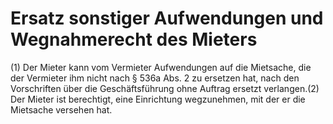 # Ersatz sonstiger Aufwendungen und Wegnahmerecht des Mieters

(1) Der Mieter kann vom Vermieter Aufwendungen auf die Mietsache, die der Vermieter ihm nicht nach § 536a Abs. 2 zu ersetzen hat, nach den Vorschriften über die Geschäftsführung ohne Auftrag ersetzt verlangen.(2) Der Mieter ist berechtigt, eine Einrichtung wegzunehmen, mit der er die Mietsache versehen hat. 

